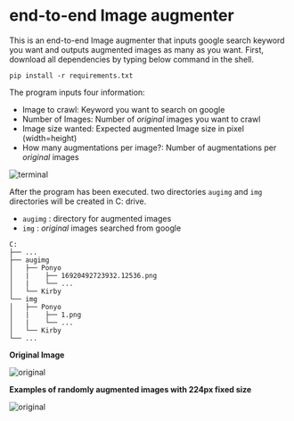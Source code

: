 

# end-to-end Image augmenter

This is an end-to-end Image augmenter that inputs google search keyword you want and outputs augmented images as many as you want. First, download all dependencies by typing below command in the shell.

```shell
pip install -r requirements.txt
```

The program inputs four information:

* Image to crawl: Keyword you want to search on google
* Number of Images: Number of *original* images you want to crawl
* Image size wanted: Expected augmented Image size in pixel (width=height)
* How many augmentations per image?: Number of augmentations per *original* images

![terminal](C:\Users\82103\Desktop\Github\crawler\img\terminal.PNG)

After the program has been executed. two directories `augimg`  and  `img` directories will be created in C: drive.

* `augimg` : directory for augmented images
*  `img` : *original* images searched from google

```shell
C:
├── ...
├── augimg                    
│   ├── Ponyo             
│   |	 ├── 16920492723932.12536.png 
│   |	 └── ...
│   └── Kirby        
└── img         
│   ├── Ponyo             
│   |	 ├── 1.png 
│   |	 └── ...
│   └── Kirby                   
└── ...
```

**Original Image**

![original](C:\Users\82103\Desktop\Github\crawler\img\original.png)

**Examples of randomly augmented images with 224px fixed size**

![original](C:\Users\82103\Desktop\Github\crawler\img\aumented.png)



